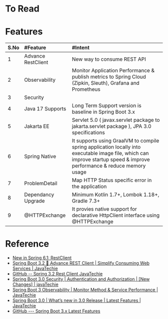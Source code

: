 # To Read

# Features
|S.No | #Feature  | #Intent |
| :--- | :--- | :--- |
| 1| Advance RestClient | New way to consume REST API |
| 2| Observability | Monitor Application Performance & publish metrics to Spring Cloud (Zipkin, Sleuth), Grafana and Prometheus  |
| 3| Security |   |
| 4| Java 17 Supports | Long Term Support version is baseline in Spring Boot 3.x  |
| 5| Jakarta EE| Servlet 5.0 ( javax.servlet package to jakarta.servlet package ), JPA 3.0 specifications  |
| 6| Spring Native | It supports using GraalVM to compile spring application locally into executable image file, which can improve startup speed & improve performance & reduce memory usage  |
| 7| ProblemDetail | Map HTTP Status specific error in the application  |
| 8| Dependancy Upgrade | Minimum Kotlin 1.7+, Lombok 1.18+, Gradle 7.3+ |
| 9| @HTTPExchange | It provies native support for declarative HttpClient interface using @HTTPExchange |


# Reference
* [New in Spring 6.1: RestClient](https://spring.io/blog/2023/07/13/new-in-spring-6-1-restclient)
* [Spring Boot 3.2 🚀 Advance REST Client | Simplify Consuming Web Services | JavaTechie](https://www.youtube.com/watch?v=JnfXVGN0vtc)
* [GitHub -- Spring 3.2 Rest Client JavaTechie](https://github.com/Java-Techie-jt/spring-3.2-rest-client/tree/main)
* [Spring Boot 3.0 Security | Authentication and Authorization | [New Changes] | javaTechie](https://www.youtube.com/watch?v=R76S0tfv36w)
* [Spring Boot 3 Observability | Monitor Method & Service Performance | JavaTechie](https://www.youtube.com/watch?v=J2N1X11pYnY)
* [Spring Boot 3.0 | What’s new in 3.0 Release | Latest Features | JavaTechie](https://www.youtube.com/watch?v=4_jey1hfEw0)
* [GitHub --- Spring Boot 3.x Latest Features](https://github.com/Java-Techie-jt/spring-boot-3.0/tree/main)
